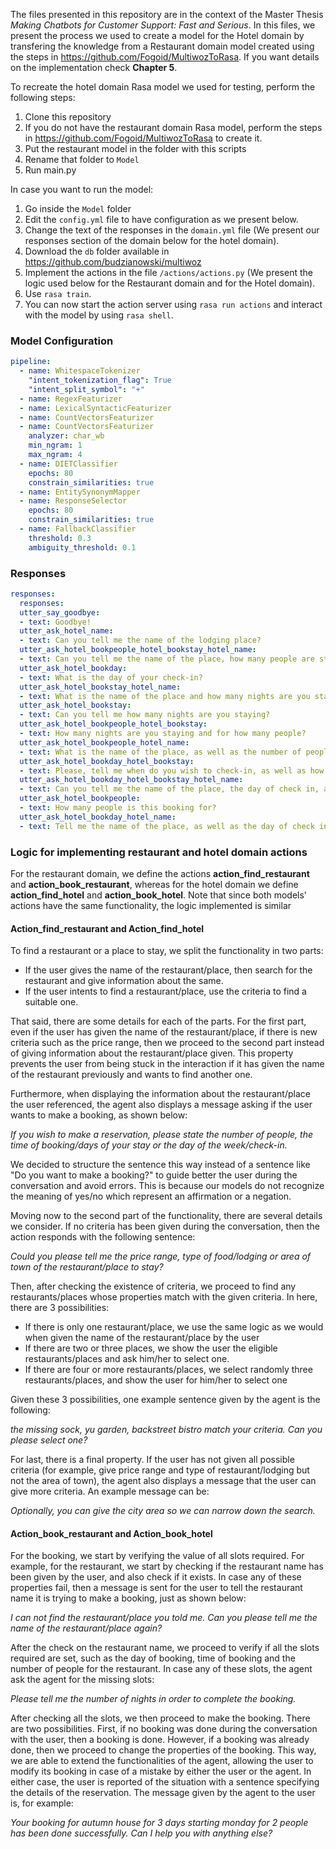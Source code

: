 The files presented in this repository are in the context of the Master Thesis *Making Chatbots for Customer Support: Fast and Serious*. In this files, we present the process we used to create a model for the Hotel domain by transfering the knowledge from a Restaurant domain model created using the steps in https://github.com/Fogoid/MultiwozToRasa. If you want details on the implementation check **Chapter 5**. 

To recreate the hotel domain Rasa model we used for testing, perform the following steps:
1. Clone this repository
2. If you do not have the restaurant domain Rasa model, perform the steps in https://github.com/Fogoid/MultiwozToRasa to create it.
3. Put the restaurant model in the folder with this scripts
4. Rename that folder to `Model`
5. Run main.py 

In case you want to run the model:
1. Go inside the `Model` folder
3. Edit the `config.yml` file to have configuration as we present below.
4. Change the text of the responses in the `domain.yml` file (We present our responses section of the domain below for the hotel domain).
5. Download the `db` folder available in https://github.com/budzianowski/multiwoz
6. Implement the actions in the file `/actions/actions.py` (We present the logic used below for the Restaurant domain and for the Hotel domain).
8. Use `rasa train`.
10. You can now start the action server using `rasa run actions` and interact with the model by using `rasa shell`.

### Model Configuration

```YAML
pipeline:
  - name: WhitespaceTokenizer
    "intent_tokenization_flag": True
    "intent_split_symbol": "+"
  - name: RegexFeaturizer
  - name: LexicalSyntacticFeaturizer
  - name: CountVectorsFeaturizer
  - name: CountVectorsFeaturizer
    analyzer: char_wb
    min_ngram: 1
    max_ngram: 4
  - name: DIETClassifier
    epochs: 80
    constrain_similarities: true
  - name: EntitySynonymMapper
  - name: ResponseSelector
    epochs: 80
    constrain_similarities: true
  - name: FallbackClassifier
    threshold: 0.3
    ambiguity_threshold: 0.1
```

### Responses

```YAML
responses:
  responses:
  utter_say_goodbye:
  - text: Goodbye!
  utter_ask_hotel_name:
  - text: Can you tell me the name of the lodging place?
  utter_ask_hotel_bookpeople_hotel_bookstay_hotel_name:
  - text: Can you tell me the name of the place, how many people are staying and for how many nights, please?
  utter_ask_hotel_bookday:
  - text: What is the day of your check-in?
  utter_ask_hotel_bookstay_hotel_name:
  - text: What is the name of the place and how many nights are you staying?
  utter_ask_hotel_bookstay:
  - text: Can you tell me how many nights are you staying?
  utter_ask_hotel_bookpeople_hotel_bookstay:
  - text: How many nights are you staying and for how many people?
  utter_ask_hotel_bookpeople_hotel_name:
  - text: What is the name of the place, as well as the number of people?
  utter_ask_hotel_bookday_hotel_bookstay:
  - text: Please, tell me when do you wish to check-in, as well as how many nights you are staying.
  utter_ask_hotel_bookday_hotel_bookstay_hotel_name:
  - text: Can you tell me the name of the place, the day of check in, and the duration of your stay, please?
  utter_ask_hotel_bookpeople:
  - text: How many people is this booking for?
  utter_ask_hotel_bookday_hotel_name:
  - text: Tell me the name of the place, as well as the day of check in, please.
```

### Logic for implementing restaurant and hotel domain actions

For the restaurant domain, we define the actions **action_find_restaurant** and **action_book_restaurant**, whereas for the hotel domain we define **action\_find\_hotel** and **action_book_hotel**. Note that since both models' actions have the same functionality, the logic implemented is similar

#### Action_find_restaurant and Action_find_hotel

To find a restaurant or a place to stay, we split the functionality in two parts:

- If the user gives the name of the restaurant/place, then search for the restaurant and give information about the same.
- If the user intents to find a restaurant/place, use the criteria to find a suitable one.

That said, there are some details for each of the parts. For the first part, even if the user has given the name of the restaurant/place, if there is new criteria such as the price range, then we proceed to the second part instead of giving information about the restaurant/place given. This property prevents the user from being stuck in the interaction if it has given the name of the restaurant previously and wants to find another one.

Furthermore, when displaying the information about the restaurant/place the user referenced, the agent also displays a message asking if the user wants to make a booking, as shown below:

*If you wish to make a reservation, please state the number of people, the time of booking/days of your stay or the day of the week/check-in.*

We decided to structure the sentence this way instead of a sentence like "Do you want to make a booking?" to guide better the user during the conversation and avoid errors. This is because our models do not recognize the meaning of yes/no which represent an affirmation or a negation.

Moving now to the second part of the functionality, there are several details we consider. If no criteria has been given during the conversation, then the action responds with the following sentence:

*Could you please tell me the price range, type of food/lodging or area of town of the restaurant/place to stay?*

Then, after checking the existence of criteria, we proceed to find any restaurants/places whose properties match with the given criteria. In here, there are 3 possibilities:

- If there is only one restaurant/place, we use the same logic as we would when given the name of the restaurant/place by the user
- If there are two or three places, we show the user the eligible restaurants/places and ask him/her to select one.
- If there are four or more restaurants/places, we select randomly three restaurants/places, and show the user for him/her to select one 

Given these 3 possibilities, one example sentence given by the agent is the following:

*the missing sock, yu garden, backstreet bistro match your criteria. Can you please select one?*

For last, there is a final property. If the user has not given all possible criteria (for example, give price range and type of restaurant/lodging but not the area of town), the agent also displays a message that the user can give more criteria. An example message can be:

*Optionally, you can give the city area so we can narrow down the search.*

#### Action_book_restaurant and Action_book_hotel

For the booking, we start by verifying the value of all slots required. For example, for the restaurant, we start by checking if the restaurant name has been given by the user, and also check if it exists. In case any of these properties fail, then a message is sent for the user to tell the restaurant name it is trying to make a booking, just as shown below:

*I can not find the restaurant/place you told me. Can you please tell me the name of the restaurant/place again?*

After the check on the restaurant name, we proceed to verify if all the slots required are set, such as the day of booking, time of booking and the number of people for the restaurant. In case any of these slots, the agent ask the agent for the missing slots:

*Please tell me the number of nights in order to complete the booking.*

After checking all the slots, we then proceed to make the booking. There are two possibilities. First, if no booking was done during the conversation with the user, then a booking is done. However, if a booking was already done, then we proceed to change the properties of the booking. This way, we are able to extend the functionalities of the agent, allowing the user to modify its booking in case of a mistake by either the user or the agent. In either case, the user is reported of the situation with a sentence specifying the details of the reservation. The message given by the agent to the user is, for example:

*Your booking for autumn house for 3 days starting monday for 2 people has been done successfully. Can I help you with anything else?*
